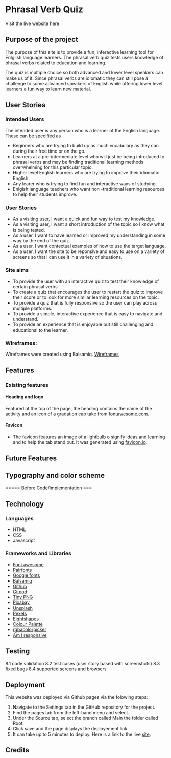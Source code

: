 # Phrasal Verb Quiz
Visit the live website [here]()
## Purpose of the project
The purpose of this site is to provide a fun, interactive learning tool for Enlglish language learners. The phrasal verb quiz tests users knowledge of phrasal verbs related to education and learning.

The quiz is multiple choice so both advanced and lower level speakers can make us of it. Since phrasal verbs are idiomatic they can still pose a challenge to some advanced speakers of English while offering lower level learners a fun way to learn new material.

## User Stories
### Intended Users
The intended user is any person who is a learner of the English language. These can be specified as
* Beginners who are trying to build up as much vocabulary as they can during their free time or on the go.
* Learners at a pre-intermediate level who will just be being introduced to phrasal verbs and may be finding traditional learning methods overwhelming for this particular topic.
* Higher level English learners who are trying to improve their idiomatic English
* Any learer who is trying to find fun and interactive ways of studying.
* Enlgish language teachers who want non -traditional learning resources to help their students improve.

### User Stories
* As a visiting user, I want a quick and fun way to test my knowledge.
* As a visiting user, I want a short introduction of the topic so I know what is being tested.
* As a user, I want to have learned or improved my understanding in some way by the end of the quiz.
* As a user, I want contextual examples of how to use the target language.
* As a user, I want the site to be reponsive and easy to use on a variety of screens so that I can use it in a variety of situations.

### Site aims
 * To provide the user with an interactive quiz to test their knowledge of certain phrasal verbs.
* To create a quiz that encourages the user to restart the quiz to improve their score or to look for more similar learning resources on the topic. 
* To provide a quiz that is fully responsive so the user can play across multiple platforms.
* To provide a simple, interactive experience that is easy to navigate and understand.
* To provide an experience that is enjoyable but still challenging and educational to the learner.

### Wireframes:
Wireframes were created using Balsamiq.
[Wireframes](assets/readme/phrasal-verbs-quiz-wireframes.pdf)

## Features
### Existing features
#### Heading and logo
Featured at the top of the page, the heading contains the name of the activity and an icon of a gradation cap take from [fontawesome.com](https://fontawesome.com/).
#### Favicon
* The favicon features an image of a lightbulb o signify ideas and learning and to help the tab stand out. It was generated using [favicon.io](https://favicon.io/emoji-favicons/).
## Future Features
## Typography and color scheme

===== Before Code/implementation ===
## Technology
### Languages 
* HTML
* CSS
* Javascript
### Frameworks and Libraries
* [Font awesome](https://fontawesome.com/)
* [Pairfonts](https://pairfonts.com/)
* [Google fonts](https://fonts.google.com/)
* [Balsamiq](https://balsamiq.com/wireframes/)
* [Github](https://github.com/)
* [Gitpod](https://gitpod.io/)
* [Tiny PNG](https://tinypng.com/)
* [Pixabay](https://pixabay.com)
* [Unsplash](https://unsplash.com)
* [Pexels](https://www.pexels.com)
* [Eightshapes](https://contrast-grid.eightshapes.com/)
* [Colour Palette](docs/README-images/colour-palette.png)
* [rgbacolorpicker](https://rgbacolorpicker.com/hex-to-rgba)
* [Am I responsive](https://ui.dev/amiresponsive)
## Testing
   8.1 code validation
   8.2 test cases (user story based with screenshots)
   8.3 fixed bugs
   8.4 supported screens and browsers
## Deployment
This website was deployed via Github pages via the folowing steps:
1. Navigate to the Settings tab in the GitHub repository for the project.
2. Find the pages tab from the left-hand menu and select.
3. Under the Source tab, select the branch called Main the folder called Root.
4. Click save and the page displays the deployement link.
5. It can take up to 5 minutes to deploy.
Here is a link to the live [site]().
## Credits